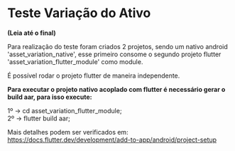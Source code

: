# Teste Variação do Ativo

**(Leia até o final)**

Para realização do teste foram criados 2 projetos, sendo um nativo android 'asset_variation_native', esse primeiro consome o segundo projeto flutter 'asset_variation_flutter_module' como module. 

É possível rodar o projeto flutter de maneira independente. 

**Para executar o projeto nativo acoplado com flutter é necessário gerar o build aar, para isso execute:**
 
1º -> cd asset_variation_flutter_module;<br />
2º -> flutter build aar;

Mais detalhes podem ser verificados em:
https://docs.flutter.dev/development/add-to-app/android/project-setup



